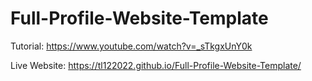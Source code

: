 # Full-Profile-Website-Template
Tutorial: https://www.youtube.com/watch?v=_sTkgxUnY0k

Live Website: https://tl122022.github.io/Full-Profile-Website-Template/
